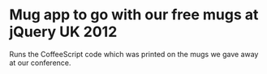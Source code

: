 Mug app to go with our free mugs at jQuery UK 2012
==================================================

Runs the CoffeeScript code which was printed on the mugs we gave away at our conference.
